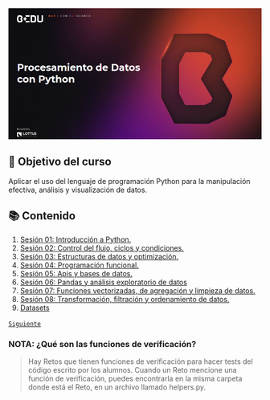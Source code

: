 <div align="center">
    <img src="Sesion-01/Imagenes/Bedu.png" alt="Sesion_01">
</div>


## 🎯 Objetivo del curso

Aplicar el uso del lenguaje de programación Python para la manipulación efectiva, análisis y visualización de datos.

## 📚 Contenido

1. [Sesión 01: Introducción a Python.](Sesion-01/Readme.md)
1. [Sesión 02: Control del flujo, ciclos y condiciones.](Sesion-02/Readme.md)
1. [Sesión 03: Estructuras de datos y optimización.](Sesion-03/Readme.md)
1. [Sesión 04: Programación funcional.](Sesion-04/Readme.md)
1. [Sesión 05: Apis y bases de datos.](Sesion-05/Readme.md)
1. [Sesión 06: Pandas y análisis exploratorio de datos](Sesion-06/Readme.md)
1. [Sesión 07: Funciones vectorizadas, de agregación y limpieza de datos.](Sesion-07/Readme.md)
1. [Sesión 08: Transformación, filtración y ordenamiento de datos.](Sesion-08/Readme.md)
1. [Datasets](Datasets/Readme.md)

[`Siguiente`](Sesion-01/Readme.md)

### NOTA: ¿Qué son las funciones de verificación?

> Hay Retos que tienen funciones de verificación para hacer tests del código escrito por los alumnos. Cuando un Reto mencione una función de verificación, puedes encontrarla en la misma carpeta donde está el Reto, en un archivo llamado helpers.py.